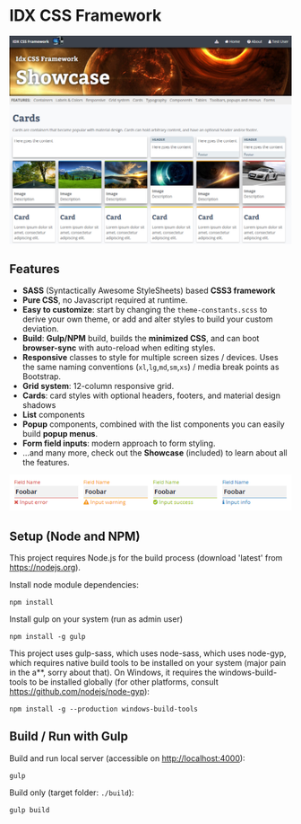 # IDX CSS Framework

![Screenshot](screenshot.png)

## Features
- **SASS** (Syntactically Awesome StyleSheets) based **CSS3 framework**
- **Pure CSS**, no Javascript required at runtime.
- **Easy to customize**: start by changing the `theme-constants.scss` to derive your own theme, or add and alter styles to build your custom deviation.
- **Build**: **Gulp/NPM** build, builds the **minimized CSS**, and can boot **browser-sync** with auto-reload when editing styles.
- **Responsive** classes to style for multiple screen sizes / devices. Uses the same naming conventions (`xl`,`lg`,`md`,`sm`,`xs`) / media break points as Bootstrap.
- **Grid system**: 12-column responsive grid.
- **Cards**: card styles with optional headers, footers, and material design shadows
- **List** components
- **Popup** components, combined with the list components you can easily build **popup menus**.
- **Form field inputs**: modern approach to form styling.
- ...and many more, check out the **Showcase** (included) to learn about all the features.

![Input Fields](input-fields.png)

## Setup (Node and NPM)
This project requires Node.js for the build process (download 'latest' from https://nodejs.org).

Install node module dependencies:
```
npm install
```
Install gulp on your system (run as admin user)
```
npm install -g gulp
```

This project uses gulp-sass, which uses node-sass, which uses node-gyp, which requires native build tools to be installed on your system (major pain in the a**, sorry about that).
On Windows, it requires the windows-build-tools to be installed globally (for other platforms, consult https://github.com/nodejs/node-gyp):
```
npm install -g --production windows-build-tools
```

## Build / Run with Gulp
Build and run local server (accessible on [http://localhost:4000](http://localhost:4000)):
```
gulp
```
Build only (target folder: `./build`):
```
gulp build
```